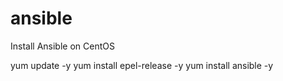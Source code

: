 # ansible
Install Ansible on CentOS

yum update -y
yum install epel-release -y
yum install ansible -y
